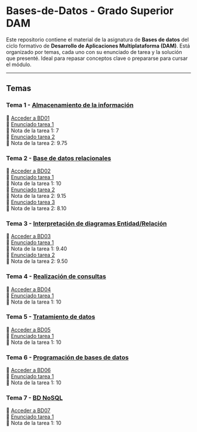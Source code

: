 # Bases-de-Datos - Grado Superior DAM

Este repositorio contiene el material de la asignatura de **Bases de datos** del ciclo formativo de **Desarrollo de Aplicaciones Multiplataforma (DAM)**. Está organizado por temas, cada uno con su enunciado de tarea y la solución que presenté. Ideal para repasar conceptos clave o prepararse para cursar el módulo.

---

## Temas
  
### Tema 1 - [Almacenamiento de la información](BD01/BD01_CONTENIDO.pdf)  
📁 [Acceder a BD01](BD01)  
📝 [Enunciado tarea 1 ](BD01/BD01_Tarea01_2024_25.pdf)  
📝 Nota de la tarea 1: 7  
📝 [Enunciado tarea 2 ](https://github.com/irmscher2000/Bases-de-Datos/blob/main/BD01/BD01_Tarea%2002_2024_25.pdf)  
📝 Nota de la tarea 2: 9.75  
  
### Tema 2 - [Base de datos relacionales](https://github.com/irmscher2000/Bases-de-Datos/blob/main/BD02/BD02_CONTENIDO_Base%20de%20datos%20relacionales.pdf)  
📁 [Acceder a BD02](BD02)  
📝 [Enunciado tarea 1 ](https://github.com/irmscher2000/Bases-de-Datos/blob/main/BD02/BD02_Tarea%201.%2024_25.pdf)  
📝 Nota de la tarea 1: 10  
📝 [Enunciado tarea 2 ](https://github.com/irmscher2000/Bases-de-Datos/blob/main/BD02/BD02_Tarea%202.%2024_25.pdf)  
📝 Nota de la tarea 2: 9.15  
📝 [Enunciado tarea 3 ](https://github.com/irmscher2000/Bases-de-Datos/blob/main/BD02/BD02_Tarea%203.%2024_25.pdf)  
📝 Nota de la tarea 2: 8.10  
  
### Tema 3 - [Interpretación de diagramas Entidad/Relación](https://github.com/irmscher2000/Bases-de-Datos/blob/main/BD03/BD03_CONTENIDO%20Interpretaci%C3%B3n%20de%20diagramas%20entidad-relaci%C3%B3n.pdf)  
📁 [Acceder a BD03](BD03)  
📝 [Enunciado tarea 1 ](https://github.com/irmscher2000/Bases-de-Datos/blob/main/BD03/BD03_Tarea%2001%20_2024_25.pdf)  
📝 Nota de la tarea 1: 9.40  
📝 [Enunciado tarea 2 ](https://github.com/irmscher2000/Bases-de-Datos/blob/main/BD03/BD03_Tarea%2002%2024_25%20.pdf)  
📝 Nota de la tarea 2: 9.50  
  
### Tema 4 - [Realización de consultas](https://github.com/irmscher2000/Bases-de-Datos/blob/main/BD04/BD04_CONTENIDO_Realizaci%C3%B3n%20de%20consultas.pdf)  
📁 [Acceder a BD04](BD04)  
📝 [Enunciado tarea 1 ](https://github.com/irmscher2000/Bases-de-Datos/blob/main/BD04/BD04_Tarea%201.%2024_25.pdf)  
📝 Nota de la tarea 1: 10  
  
### Tema 5 - [Tratamiento de datos](https://github.com/irmscher2000/Bases-de-Datos/blob/main/BD05/BD05_CONTENIDO_Tratamiento%20de%20datos.pdf)  
📁 [Acceder a BD05](BD05)  
📝 [Enunciado tarea 1 ](https://github.com/irmscher2000/Bases-de-Datos/blob/main/BD05/BD05_Tarea1%2024_25.pdf)  
📝 Nota de la tarea 1: 10  
  
### Tema 6 - [Programación de bases de datos](https://github.com/irmscher2000/Bases-de-Datos/blob/main/BD06/BD06_CONTENIDO_Programaci%C3%B3n%20de%20bases%20de%20datos.pdf)  
📁 [Acceder a BD06](BD06)  
📝 [Enunciado tarea 1 ](https://github.com/irmscher2000/Bases-de-Datos/blob/main/BD06/BD06%20Tarea1%2024_25.pdf)  
📝 Nota de la tarea 1: 10  
  
### Tema 7 - [BD NoSQL](https://github.com/irmscher2000/Bases-de-Datos/blob/main/BD07/BD07%20Teor%C3%ADa.pdf)  
📁 [Acceder a BD07](BD07)  
📝 [Enunciado tarea 1 ](https://github.com/irmscher2000/Bases-de-Datos/blob/main/BD07/BD07_Tarea%20_24_25.pdf)  
📝 Nota de la tarea 1: 10  
